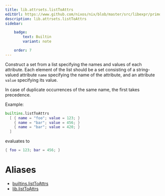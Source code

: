 ```yaml
---
title: lib.attrsets.listToAttrs
editUrl: https://www.github.com/nixos/nix/blob/master/src/libexpr/primops.cc
description: lib.attrsets.listToAttrs
sidebar:

    badge:
        text: Builtin
        variant: note

    order: 7
---
```


Construct a set from a list specifying the names and values of each
attribute. Each element of the list should be a set consisting of a
string-valued attribute `name` specifying the name of the attribute,
and an attribute `value` specifying its value.

In case of duplicate occurrences of the same name, the first
takes precedence.

Example:

```nix
builtins.listToAttrs
  [ { name = "foo"; value = 123; }
    { name = "bar"; value = 456; }
    { name = "bar"; value = 420; }
  ]
```

evaluates to

```nix
{ foo = 123; bar = 456; }
```


# Aliases

- [builtins.listToAttrs](reference/builtins/builtins-listToAttrs)
- [lib.listToAttrs](reference/lib/lib-listToAttrs)


